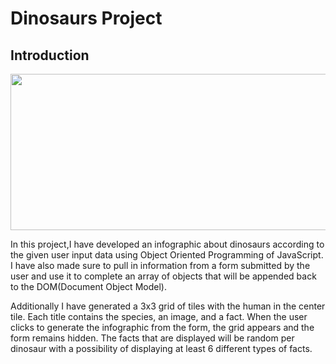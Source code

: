 # Dinosaurs Project

## Introduction

<img src="https://user-images.githubusercontent.com/86887626/135083346-0ccd6749-26bf-4cba-98d5-f9c77295b207.jpg" width="1000" height="250">

In this project,I have developed an infographic about dinosaurs according to the given user input data using Object Oriented Programming of JavaScript. I have also made sure to pull in information from a form submitted by the user and use it to complete an array of objects that will be appended back to the DOM(Document Object Model).

Additionally I have generated a 3x3 grid of tiles with the human in the center tile. Each title contains the species, an image, and a fact. When the user clicks to generate the infographic from the form, the grid appears and the form remains hidden. The facts that are displayed will be random per dinosaur with a possibility of displaying at least 6 different types of facts.
